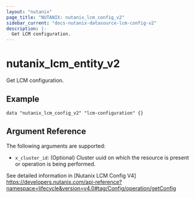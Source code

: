 ```yaml
---
layout: "nutanix"
page_title: "NUTANIX: nutanix_lcm_config_v2"
sidebar_current: "docs-nutanix-datasource-lcm-config-v2"
description: |-
  Get LCM configuration.
---
```


# nutanix_lcm_entity_v2
Get LCM configuration.

## Example

```hcl
data "nutanix_lcm_config_v2" "lcm-configuration" {}
```

## Argument Reference
The following arguments are supported:

* `x_cluster_id`: (Optional) Cluster uuid on which the resource is present or operation is being performed.

See detailed information in [Nutanix LCM Config V4] https://developers.nutanix.com/api-reference?namespace=lifecycle&version=v4.0#tag/Config/operation/getConfig